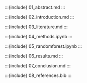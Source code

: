 :::{include} 01_abstract.md
:::

:::{include} 02_introduction.md
:::

:::{include} 03_literature.md
:::

:::{include} 04_methods.ipynb
:::

:::{include} 05_randomforest.ipynb
:::

:::{include} 06_results.md
:::

:::{include} 07_conclusion.md
:::

:::{include} 08_references.bib
:::
